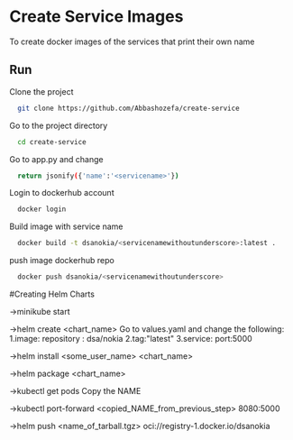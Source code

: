 
# Create Service Images

To create docker images of the services that print their own name



## Run 

Clone the project

```bash
  git clone https://github.com/Abbashozefa/create-service
```

Go to the project directory

```bash
  cd create-service
```

Go to app.py and change

```bash
  return jsonify({'name':'<servicename>'})
```
Login to dockerhub account

```bash
  docker login
```
Build image with service name

```bash
  docker build -t dsanokia/<servicenamewithoutunderscore>:latest .
```


push image dockerhub repo

```bash
  docker push dsanokia/<servicenamewithoutunderscore>
```

#Creating Helm Charts 

->minikube start

->helm create <chart_name> 
Go to values.yaml and change the following:
1.image: repository : dsa/nokia
2.tag:"latest"
3.service: port:5000

->helm install <some_user_name> <chart_name>

->helm package <chart_name>

->kubectl get pods
Copy the NAME

->kubectl port-forward <copied_NAME_from_previous_step> 8080:5000

->helm push <name_of_tarball.tgz> oci://registry-1.docker.io/dsanokia


